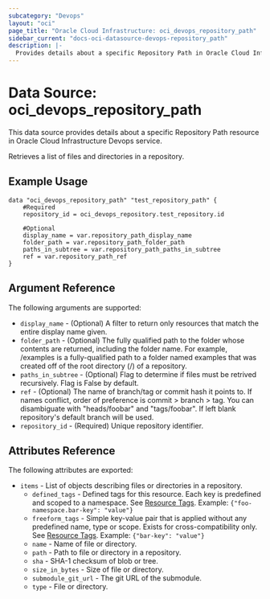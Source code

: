 ```yaml
---
subcategory: "Devops"
layout: "oci"
page_title: "Oracle Cloud Infrastructure: oci_devops_repository_path"
sidebar_current: "docs-oci-datasource-devops-repository_path"
description: |-
  Provides details about a specific Repository Path in Oracle Cloud Infrastructure Devops service
---
```


# Data Source: oci_devops_repository_path
This data source provides details about a specific Repository Path resource in Oracle Cloud Infrastructure Devops service.

Retrieves a list of files and directories in a repository.


## Example Usage

```hcl
data "oci_devops_repository_path" "test_repository_path" {
	#Required
	repository_id = oci_devops_repository.test_repository.id

	#Optional
	display_name = var.repository_path_display_name
	folder_path = var.repository_path_folder_path
	paths_in_subtree = var.repository_path_paths_in_subtree
	ref = var.repository_path_ref
}
```

## Argument Reference

The following arguments are supported:

* `display_name` - (Optional) A filter to return only resources that match the entire display name given.
* `folder_path` - (Optional) The fully qualified path to the folder whose contents are returned, including the folder name. For example, /examples is a fully-qualified path to a folder named examples that was created off of the root directory (/) of a repository.
* `paths_in_subtree` - (Optional) Flag to determine if files must be retrived recursively. Flag is False by default.
* `ref` - (Optional) The name of branch/tag or commit hash it points to. If names conflict, order of preference is commit > branch > tag. You can disambiguate with "heads/foobar" and "tags/foobar". If left blank repository's default branch will be used. 
* `repository_id` - (Required) Unique repository identifier.


## Attributes Reference

The following attributes are exported:

* `items` - List of objects describing files or directories in a repository.
	* `defined_tags` - Defined tags for this resource. Each key is predefined and scoped to a namespace. See [Resource Tags](https://docs.cloud.oracle.com/iaas/Content/General/Concepts/resourcetags.htm). Example: `{"foo-namespace.bar-key": "value"}`
	* `freeform_tags` - Simple key-value pair that is applied without any predefined name, type or scope. Exists for cross-compatibility only.  See [Resource Tags](https://docs.cloud.oracle.com/iaas/Content/General/Concepts/resourcetags.htm). Example: `{"bar-key": "value"}`
	* `name` - Name of file or directory.
	* `path` - Path to file or directory in a repository.
	* `sha` - SHA-1 checksum of blob or tree.
	* `size_in_bytes` - Size of file or directory.
	* `submodule_git_url` - The git URL of the submodule.
	* `type` - File or directory.

